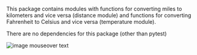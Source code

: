 This package contains modules with functions for converting miles to kilometers
and vice versa (distance module) and functions for converting Fahrenheit to
Celsius and vice versa (temperature module).

There are no dependencies for this package (other than pytest)

![image mouseover text](https://travis-ci.org/geotera26/unitconvert.svg?branch=master)
